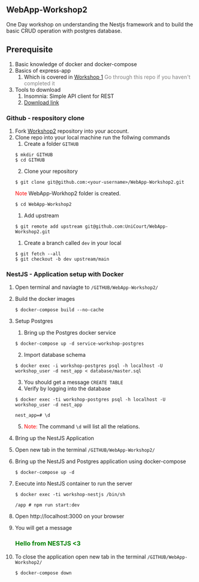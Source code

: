 ## WebApp-Workshop2

One Day workshop on understanding the Nestjs framework and to build the basic CRUD operation with postgres database.

## Prerequisite
1. Basic knowledge of docker and docker-compose
2. Basics of express-app
   1. Which is covered in [Workshop 1](https://github.com/UniCourt/WebApp-Workshop1) <span style="color:gray">Go through this repo if you haven't completed it</span>
3. Tools to download
   1. Insomnia: Simple API client for REST
   2. [Download link](https://insomnia.rest/download)
   
### Github - respository clone
1. Fork [Workshop2](https://github.com/UniCourt/WebApp-Workshop2) repository into your account.
2. Clone repo into your local machine run the follwing commands
   1. Create a folder `GITHUB` 
   ```
   $ mkdir GITHUB
   $ cd GITHUB
   ```
   2. Clone your repository 
   ```
   $ git clone git@github.com:<your-username>/WebApp-Workshop2.git
   ```
   <span style="color:red">Note</span> WebApp-Workhop2 folder is created. 
   ```
   $ cd WebApp-Workshop2
   ```
   1. Add upstream
   ```
   $ git remote add upstream git@github.com:UniCourt/WebApp-Workshop2.git
   ```
   1. Create a branch called `dev` in your local
   ```
   $ git fetch --all
   $ git checkout -b dev upstream/main
   ```

### NestJS - Application setup with Docker
1. Open terminal and naviagte to `/GITHUB/WebApp-Workshop2/`
2. Build the docker images
   ```
   $ docker-compose build --no-cache
   ```
3. Setup Postgres
   1. Bring up the Postgres docker service
   ```
   $ docker-compose up -d service-workshop-postgres
   ```
   2. Import database schema
   ```
   $ docker exec -i workshop-postgres psql -h localhost -U workshop_user -d nest_app < database/master.sql
   ```
   3. You should get a message `CREATE TABLE`
   4. Verify by logging into the database
   ```
   $ docker exec -ti workshop-postgres psql -h localhost -U workshop_user -d nest_app

   nest_app=# \d
   ```
   5. <span style="color:red">Note: </span> The command `\d` will list all the relations.
4. Bring up the NestJS Application
5. Open new tab in the terminal `/GITHUB/WebApp-Workshop2/`
6. Bring up the NestJS and Postgres application using docker-compose
   ```
   $ docker-compose up -d
   ```
7. Execute into NestJS container to run the server
   ```
   $ docker exec -ti workshop-nestjs /bin/sh

   /app # npm run start:dev
   ```
8. Open http://localhost:3000 on your browser
9. You will get a message
   <h3><span style="color:green;">Hello from NESTJS <3</h3>

10. To close the application open new tab in the terminal `/GITHUB/WebApp-Workshop2/`
    ```
    $ docker-compose down
    ```